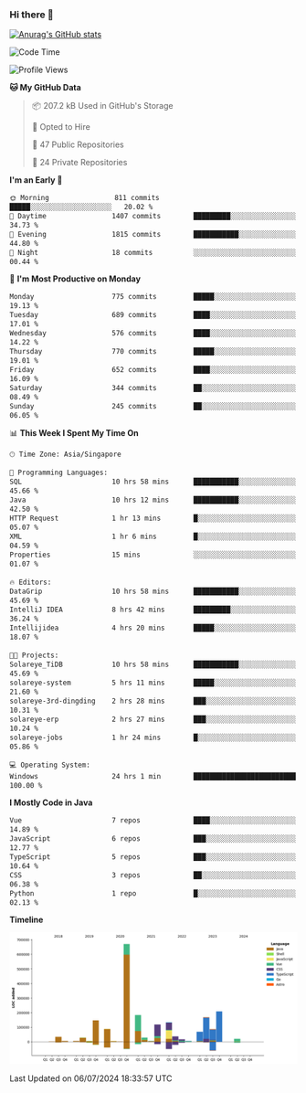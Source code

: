 ### Hi there 👋

[![Anurag's GitHub stats](https://github-readme-stats.vercel.app/api?username=xiumu2017&show_icons=true&theme=radical)](https://github.com/anuraghazra/github-readme-stats)

<!--
**xiumu2017/xiumu2017** is a ✨ _special_ ✨ repository because its `README.md` (this file) appears on your GitHub profile.

Here are some ideas to get you started:

- 🔭 I’m currently working on ...
- 🌱 I’m currently learning ...
- 👯 I’m looking to collaborate on ...
- 🤔 I’m looking for help with ...
- 💬 Ask me about ...
- 📫 How to reach me: ...
- 😄 Pronouns: ...
- ⚡ Fun fact: ...
-->

<!--START_SECTION:waka-->
![Code Time](http://img.shields.io/badge/Code%20Time-2%2C215%20hrs%2010%20mins-blue)

![Profile Views](http://img.shields.io/badge/Profile%20Views-0-blue)

**🐱 My GitHub Data** 

> 📦 207.2 kB Used in GitHub's Storage 
 > 
> 💼 Opted to Hire
 > 
> 📜 47 Public Repositories 
 > 
> 🔑 24 Private Repositories 
 > 
**I'm an Early 🐤** 

```text
🌞 Morning                811 commits         █████░░░░░░░░░░░░░░░░░░░░   20.02 % 
🌆 Daytime                1407 commits        █████████░░░░░░░░░░░░░░░░   34.73 % 
🌃 Evening                1815 commits        ███████████░░░░░░░░░░░░░░   44.80 % 
🌙 Night                  18 commits          ░░░░░░░░░░░░░░░░░░░░░░░░░   00.44 % 
```
📅 **I'm Most Productive on Monday** 

```text
Monday                   775 commits         █████░░░░░░░░░░░░░░░░░░░░   19.13 % 
Tuesday                  689 commits         ████░░░░░░░░░░░░░░░░░░░░░   17.01 % 
Wednesday                576 commits         ████░░░░░░░░░░░░░░░░░░░░░   14.22 % 
Thursday                 770 commits         █████░░░░░░░░░░░░░░░░░░░░   19.01 % 
Friday                   652 commits         ████░░░░░░░░░░░░░░░░░░░░░   16.09 % 
Saturday                 344 commits         ██░░░░░░░░░░░░░░░░░░░░░░░   08.49 % 
Sunday                   245 commits         ██░░░░░░░░░░░░░░░░░░░░░░░   06.05 % 
```


📊 **This Week I Spent My Time On** 

```text
🕑︎ Time Zone: Asia/Singapore

💬 Programming Languages: 
SQL                      10 hrs 58 mins      ███████████░░░░░░░░░░░░░░   45.66 % 
Java                     10 hrs 12 mins      ███████████░░░░░░░░░░░░░░   42.50 % 
HTTP Request             1 hr 13 mins        █░░░░░░░░░░░░░░░░░░░░░░░░   05.07 % 
XML                      1 hr 6 mins         █░░░░░░░░░░░░░░░░░░░░░░░░   04.59 % 
Properties               15 mins             ░░░░░░░░░░░░░░░░░░░░░░░░░   01.07 % 

🔥 Editors: 
DataGrip                 10 hrs 58 mins      ███████████░░░░░░░░░░░░░░   45.69 % 
IntelliJ IDEA            8 hrs 42 mins       █████████░░░░░░░░░░░░░░░░   36.24 % 
Intellijidea             4 hrs 20 mins       █████░░░░░░░░░░░░░░░░░░░░   18.07 % 

🐱‍💻 Projects: 
Solareye_TiDB            10 hrs 58 mins      ███████████░░░░░░░░░░░░░░   45.69 % 
solareye-system          5 hrs 11 mins       █████░░░░░░░░░░░░░░░░░░░░   21.60 % 
solareye-3rd-dingding    2 hrs 28 mins       ███░░░░░░░░░░░░░░░░░░░░░░   10.31 % 
solareye-erp             2 hrs 27 mins       ███░░░░░░░░░░░░░░░░░░░░░░   10.24 % 
solareye-jobs            1 hr 24 mins        █░░░░░░░░░░░░░░░░░░░░░░░░   05.86 % 

💻 Operating System: 
Windows                  24 hrs 1 min        █████████████████████████   100.00 % 
```

**I Mostly Code in Java** 

```text
Vue                      7 repos             ████░░░░░░░░░░░░░░░░░░░░░   14.89 % 
JavaScript               6 repos             ███░░░░░░░░░░░░░░░░░░░░░░   12.77 % 
TypeScript               5 repos             ███░░░░░░░░░░░░░░░░░░░░░░   10.64 % 
CSS                      3 repos             ██░░░░░░░░░░░░░░░░░░░░░░░   06.38 % 
Python                   1 repo              █░░░░░░░░░░░░░░░░░░░░░░░░   02.13 % 
```



**Timeline**

![Lines of Code chart](https://raw.githubusercontent.com/xiumu2017/xiumu2017/main/assets/bar_graph.png)


 Last Updated on 06/07/2024 18:33:57 UTC
<!--END_SECTION:waka-->
